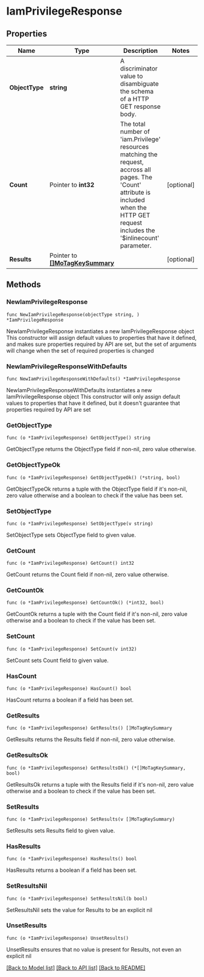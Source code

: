 # IamPrivilegeResponse

## Properties

Name | Type | Description | Notes
------------ | ------------- | ------------- | -------------
**ObjectType** | **string** | A discriminator value to disambiguate the schema of a HTTP GET response body. | 
**Count** | Pointer to **int32** | The total number of &#39;iam.Privilege&#39; resources matching the request, accross all pages. The &#39;Count&#39; attribute is included when the HTTP GET request includes the &#39;$inlinecount&#39; parameter. | [optional] 
**Results** | Pointer to [**[]MoTagKeySummary**](mo.TagKeySummary.md) |  | [optional] 

## Methods

### NewIamPrivilegeResponse

`func NewIamPrivilegeResponse(objectType string, ) *IamPrivilegeResponse`

NewIamPrivilegeResponse instantiates a new IamPrivilegeResponse object
This constructor will assign default values to properties that have it defined,
and makes sure properties required by API are set, but the set of arguments
will change when the set of required properties is changed

### NewIamPrivilegeResponseWithDefaults

`func NewIamPrivilegeResponseWithDefaults() *IamPrivilegeResponse`

NewIamPrivilegeResponseWithDefaults instantiates a new IamPrivilegeResponse object
This constructor will only assign default values to properties that have it defined,
but it doesn't guarantee that properties required by API are set

### GetObjectType

`func (o *IamPrivilegeResponse) GetObjectType() string`

GetObjectType returns the ObjectType field if non-nil, zero value otherwise.

### GetObjectTypeOk

`func (o *IamPrivilegeResponse) GetObjectTypeOk() (*string, bool)`

GetObjectTypeOk returns a tuple with the ObjectType field if it's non-nil, zero value otherwise
and a boolean to check if the value has been set.

### SetObjectType

`func (o *IamPrivilegeResponse) SetObjectType(v string)`

SetObjectType sets ObjectType field to given value.


### GetCount

`func (o *IamPrivilegeResponse) GetCount() int32`

GetCount returns the Count field if non-nil, zero value otherwise.

### GetCountOk

`func (o *IamPrivilegeResponse) GetCountOk() (*int32, bool)`

GetCountOk returns a tuple with the Count field if it's non-nil, zero value otherwise
and a boolean to check if the value has been set.

### SetCount

`func (o *IamPrivilegeResponse) SetCount(v int32)`

SetCount sets Count field to given value.

### HasCount

`func (o *IamPrivilegeResponse) HasCount() bool`

HasCount returns a boolean if a field has been set.

### GetResults

`func (o *IamPrivilegeResponse) GetResults() []MoTagKeySummary`

GetResults returns the Results field if non-nil, zero value otherwise.

### GetResultsOk

`func (o *IamPrivilegeResponse) GetResultsOk() (*[]MoTagKeySummary, bool)`

GetResultsOk returns a tuple with the Results field if it's non-nil, zero value otherwise
and a boolean to check if the value has been set.

### SetResults

`func (o *IamPrivilegeResponse) SetResults(v []MoTagKeySummary)`

SetResults sets Results field to given value.

### HasResults

`func (o *IamPrivilegeResponse) HasResults() bool`

HasResults returns a boolean if a field has been set.

### SetResultsNil

`func (o *IamPrivilegeResponse) SetResultsNil(b bool)`

 SetResultsNil sets the value for Results to be an explicit nil

### UnsetResults
`func (o *IamPrivilegeResponse) UnsetResults()`

UnsetResults ensures that no value is present for Results, not even an explicit nil

[[Back to Model list]](../README.md#documentation-for-models) [[Back to API list]](../README.md#documentation-for-api-endpoints) [[Back to README]](../README.md)


